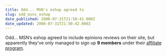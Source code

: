 ```yaml
---
title: Odd... MSN's eshop agreed to
slug: odd_msns_eshop
date_published: 2000-07-31T21:50:42.000Z
date_updated: 2000-07-31T21:50:42.000Z
---
```


Odd… MSN’s eshop agreed to include epinions reviews on their site, but apparently they’ve only managed to sign up **9 members** under their [affiliate program](http://super.epinions.com/prtn-msneshop).
